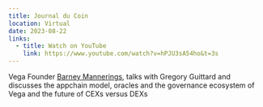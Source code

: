 ```yaml
---
title: Journal du Coin
location: Virtual
date: 2023-08-22
links:
  - title: Watch on YouTube
    link: https://www.youtube.com/watch?v=hPJU3sA54ho&t=3s
---
```


Vega Founder <a href="https://twitter.com/barnabee" target="_blank">Barney Mannerings</a>, talks with Gregory Guittard and discusses the appchain model, oracles and the governance ecosystem of Vega and the future of CEXs versus DEXs

